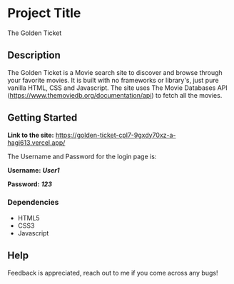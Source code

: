 # Project Title

The Golden Ticket

## Description

The Golden Ticket is a Movie search site to discover and browse through your favorite movies. It is built with no frameworks or library's, just pure vanilla HTML, CSS and Javascript. The site uses The Movie Databases API (https://www.themoviedb.org/documentation/api) to fetch all the movies.

## Getting Started

**Link to the site:** https://golden-ticket-cpl7-9gxdy70xz-a-hagi613.vercel.app/

The Username and Password for the login page is:

**Username:** **_User1_**

**Password:** **_123_**

### Dependencies

- HTML5
- CSS3
- Javascript

## Help

Feedback is appreciated, reach out to me if you come across any bugs!
